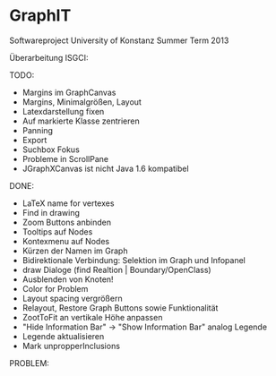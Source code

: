GraphIT
=======

Softwareproject University of Konstanz Summer Term 2013

Überarbeitung ISGCI:

TODO:
   - Margins im GraphCanvas
   - Margins, Minimalgrößen, Layout
   - Latexdarstellung fixen
   - Auf markierte Klasse zentrieren
   - Panning
   - Export
   - Suchbox Fokus
   - Probleme in ScrollPane
   - JGraphXCanvas ist nicht Java 1.6 kompatibel
   
DONE:
   - LaTeX name for vertexes
   - Find in drawing
   - Zoom Buttons anbinden
   - Tooltips auf Nodes
   - Kontexmenu auf Nodes
   - Kürzen der Namen im Graph
   - Bidirektionale Verbindung: Selektion im Graph und Infopanel
   - draw Dialoge (find Realtion | Boundary/OpenClass)
   - Ausblenden von Knoten!
   - Color for Problem
   - Layout spacing vergrößern
   - Relayout, Restore Graph Buttons sowie Funktionalität
   - ZootToFit an vertikale Höhe anpassen
   - "Hide Information Bar" -> "Show Information Bar" analog Legende
   - Legende aktualisieren
   - Mark unpropperInclusions
   
PROBLEM:

